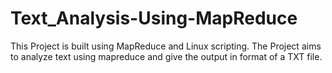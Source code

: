 # Text_Analysis-Using-MapReduce
This Project is built using MapReduce and Linux scripting. The Project aims to analyze text using mapreduce and give the output in format of a TXT file.
